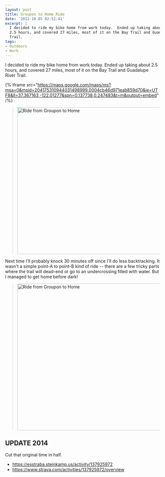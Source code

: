 ```yaml
---
layout: post
title: Groupon to Home Ride
date: '2012-10-05 02:52:41'
excerpt: |
  I decided to ride my bike home from work today.  Ended up taking about
  2.5 hours, and covered 27 miles, most of it on the Bay Trail and Guadalupe River
  Trail.
tags:
- Outdoors
- Work
---
```


I decided to ride my bike home from work today. Ended up taking about 2.5 hours, and covered 27 miles, most of it on the Bay Trail and Guadalupe River Trail.

{% iframe src="https://maps.google.com/maps/ms?msa=0&msid=204175310944031498999.0004cb46d971eab859d70&ie=UTF8&ll=37.367163,-122.01277&spn=0.137738,0.247483&t=m&output=embed" /%}

> <a href="http://www.flickr.com/photos/thenobot/8055542112/" title="Ride from Groupon to Home by thenobot, on Flickr"><img src="https://farm9.staticflickr.com/8031/8055542112_0d794a26ff_z.jpg" width="640" height="478" alt="Ride from Groupon to Home"></a>

Next time I'll probably knock 30 minutes off since I'll do less backtracking. It wasn't a simple point-A to point-B kind of ride -- there are a few tricky parts where the trail will dead-end or go to an undercrossing filled with water. But I managed to get home before dark!

> <a href="http://www.flickr.com/photos/thenobot/8055540401/" title="Ride from Groupon to Home by thenobot, on Flickr"><img src="https://farm9.staticflickr.com/8174/8055540401_d9664bc186_z.jpg" width="640" height="478" alt="Ride from Groupon to Home"></a>

## UPDATE 2014

Cut that original time in half.

- https://esstraba.steinkamp.us/activity/137925972
- https://www.strava.com/activities/137925972/overview
